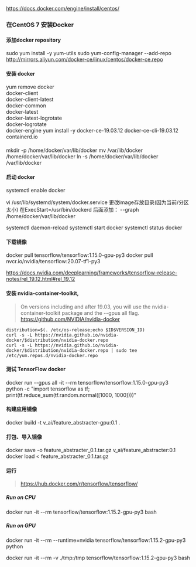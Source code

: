 

https://docs.docker.com/engine/install/centos/

### 在CentOS 7 安装Docker

#### 添加docker repository
sudo yum install -y yum-utils
sudo yum-config-manager --add-repo http://mirrors.aliyun.com/docker-ce/linux/centos/docker-ce.repo


#### 安装 docker
yum remove docker \
                  docker-client \
                  docker-client-latest \
                  docker-common \
                  docker-latest \
                  docker-latest-logrotate \
                  docker-logrotate \
                  docker-engine
yum install -y docker-ce-19.03.12 docker-ce-cli-19.03.12 containerd.io


#### 
mkdir -p /home/docker/var/lib/docker
mv /var/lib/docker /home/docker/var/lib/docker
ln -s /home/docker/var/lib/docker /var/lib/docker

#### 启动 docker
systemctl enable docker

vi /usr/lib/systemd/system/docker.service
更改image存放目录(因为当前/分区太小) 在ExecStart=/usr/bin/dockerd 后面添加： --graph /home/docker/var/lib/docker 

systemctl daemon-reload 
systemctl start docker
systemctl status docker



#### 下载镜像  
docker pull tensorflow/tensorflow:1.15.0-gpu-py3
docker pull nvcr.io/nvidia/tensorflow:20.07-tf1-py3

https://docs.nvidia.com/deeplearning/frameworks/tensorflow-release-notes/rel_19.12.html#rel_19.12

#### 安装  nvidia-container-toolkit, 
> On versions including and after 19.03, you will use the nvidia-container-toolkit package and the --gpus all flag.
> https://github.com/NVIDIA/nvidia-docker
>

    distribution=$(. /etc/os-release;echo $ID$VERSION_ID)
    curl -s -L https://nvidia.github.io/nvidia-docker/$distribution/nvidia-docker.repo
    curl -s -L https://nvidia.github.io/nvidia-docker/$distribution/nvidia-docker.repo | sudo tee /etc/yum.repos.d/nvidia-docker.repo
#### 测试 TensorFlow docker    
docker run --gpus all -it --rm tensorflow/tensorflow:1.15.0-gpu-py3 \
   python -c "import tensorflow as tf; print(tf.reduce_sum(tf.random.normal([1000, 1000])))"

#### 构建应用镜像
docker build -t v_ai/feature_abstracter-gpu:0.1 .

#### 打包、导入镜像
docker save -o feature_abstracter_0.1.tar.gz v_ai/feature_abstracter:0.1
docker load < feature_abstracter_0.1.tar.gz


#### 运行 
> https://hub.docker.com/r/tensorflow/tensorflow/
>

##### Run on CPU
docker run -it --rm tensorflow/tensorflow:1.15.2-gpu-py3 bash

##### Run on GPU
docker run -it --rm --runtime=nvidia tensorflow/tensorflow:1.15.2-gpu-py3 python

docker run -it --rm -v ./tmp:/tmp tensorflow/tensorflow:1.15.2-gpu-py3 bash



